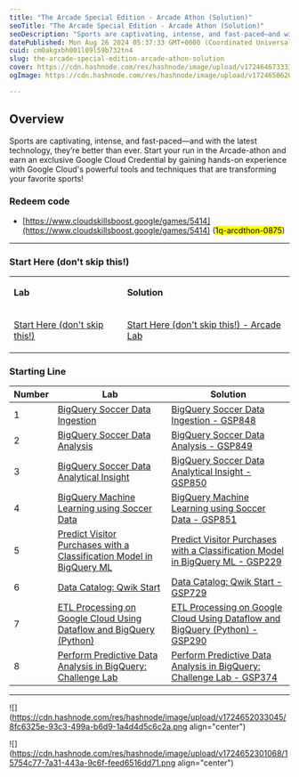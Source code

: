 ```yaml
---
title: "The Arcade Special Edition - Arcade Athon (Solution)"
seoTitle: "The Arcade Special Edition - Arcade Athon (Solution)"
seoDescription: "Sports are captivating, intense, and fast-paced—and with the latest technology, they’re better than ever. Start your run in the Arcade-athon and earn an exc"
datePublished: Mon Aug 26 2024 05:37:33 GMT+0000 (Coordinated Universal Time)
cuid: cm0akgxbh001l09l59b732tn4
slug: the-arcade-special-edition-arcade-athon-solution
cover: https://cdn.hashnode.com/res/hashnode/image/upload/v1724646733337/d10f8334-c9d1-4358-ae74-0f1304830386.jpeg
ogImage: https://cdn.hashnode.com/res/hashnode/image/upload/v1724650620587/0c061ce4-d789-4f9a-ad3f-bad8c3270c92.jpeg

---
```


## Overview

Sports are captivating, intense, and fast-paced—and with the latest technology, they’re better than ever. Start your run in the Arcade-athon and earn an exclusive Google Cloud Credential by gaining hands-on experience with Google Cloud's powerful tools and techniques that are transforming your favorite sports!

### Redeem code

* [https://www.cloudskillsboost.google/games/5414](https://www.cloudskillsboost.google/games/5414) (<mark>1q-arcdthon-0875</mark>)
    

---

### Start Here (don't skip this!)

<table><tbody><tr><td colspan="1" rowspan="1"><p><strong>Lab</strong></p></td><td colspan="1" rowspan="1"><p><strong>Solution</strong></p></td></tr><tr><td colspan="1" rowspan="1"><p><a target="_blank" rel="noopener noreferrer nofollow" href="https://www.cloudskillsboost.google/games/5414/labs/35095" style="pointer-events: none">Start Here (don't skip this!)</a></p></td><td colspan="1" rowspan="1"><p><a target="_blank" rel="noopener noreferrer nofollow" href="https://eplus.dev/start-here-dont-skip-this-arcade-lab" style="pointer-events: none">Start Here (don't skip this!) - Arcade Lab</a></p></td></tr></tbody></table>

### Starting Line

| Number | Lab | Solution |
| --- | --- | --- |
| 1 | [BigQuery Soccer Data Ingestion](https://www.cloudskillsboost.google/games/5414/labs/35096) | [BigQuery Soccer Data Ingestion - GSP848](https://eplus.dev/bigquery-soccer-data-ingestion-gsp848) |
| 2 | [BigQuery Soccer Data Analysis](https://www.cloudskillsboost.google/games/5414/labs/35097) | [BigQuery Soccer Data Analysis - GSP849](https://eplus.dev/bigquery-soccer-data-analysis-gsp849) |
| 3 | [BigQuery Soccer Data Analytical Insight](https://www.cloudskillsboost.google/games/5414/labs/35098) | [BigQuery Soccer Data Analytical Insight - GSP850](https://eplus.dev/bigquery-soccer-data-analytical-insight-gsp850) |
| 4 | [BigQuery Machine Learning using Soccer Data](https://www.cloudskillsboost.google/games/5414/labs/35099) | [BigQuery Machine Learning using Soccer Data - GSP851](https://eplus.dev/bigquery-machine-learning-using-soccer-data-gsp851) |
| 5 | [Predict Visitor Purchases with a Classification Model in BigQuery ML](https://www.cloudskillsboost.google/games/5414/labs/35100) | [Predict Visitor Purchases with a Classification Model in BigQuery ML - GSP229](https://eplus.dev/predict-visitor-purchases-with-a-classification-model-in-bigquery-ml-gsp229) |
| 6 | [Data Catalog: Qwik Start](https://www.cloudskillsboost.google/games/5414/labs/35101) | [Data Catalog: Qwik Start - GSP729](https://eplus.dev/data-catalog-qwik-start-gsp729) |
| 7 | [ETL Processing on Google Cloud Using Dataflow and BigQuery (Python)](https://www.cloudskillsboost.google/games/5414/labs/35102) | [ETL Processing on Google Cloud Using Dataflow and BigQuery (Python) - GSP290](https://eplus.dev/etl-processing-on-google-cloud-using-dataflow-and-bigquery-python-gsp290) |
| 8 | [Perform Predictive Data Analysis in BigQuery: Challenge Lab](https://www.cloudskillsboost.google/games/5414/labs/35103) | [Perform Predictive Data Analysis in BigQuery: Challenge Lab - GSP374](https://eplus.dev/perform-predictive-data-analysis-in-bigquery-challenge-lab-gsp374) |

---

![](https://cdn.hashnode.com/res/hashnode/image/upload/v1724652033045/8fc6325e-93c3-499a-b6d9-1a4d4d5c6c2a.png align="center")

![](https://cdn.hashnode.com/res/hashnode/image/upload/v1724652301068/15754c77-7a31-443a-9c6f-feed6516dd71.png align="center")
